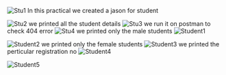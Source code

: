 ![Stu1](https://github.com/user-attachments/assets/0fd2d71c-7e21-4b6c-ada9-3e0fbcbe8368)
In this practical we created a jason for student

![Stu2](https://github.com/user-attachments/assets/a68abdca-edc4-4f4a-a07e-374c3a85f3fe)
we printed all the student details
![Stu3](https://github.com/user-attachments/assets/cd04011f-a337-4a8a-85ee-28a004d65ea3)
we run it on postman to check 404 error
![Stu4](https://github.com/user-attachments/assets/639e0735-4cac-4c07-8c00-1de08a189625)
we printed only the male students
![Student1](https://github.com/user-attachments/assets/3d36d2e7-8f42-4599-a90d-7f3d64b645ab)

![Student2](https://github.com/user-attachments/assets/5e24f0d8-0c0e-49bc-9476-a4d74a9e5bbf)
we printed only the female students
![Student3](https://github.com/user-attachments/assets/2fb00635-dd6d-4a6b-aef3-b335695e2eeb)
we printed the perticular registration no 
![Student4](https://github.com/user-attachments/assets/3c8a61c1-1cf7-4aa5-961e-85d81c7736bf)

![Student5](https://github.com/user-attachments/assets/b25c461c-9c3f-4f91-b203-f524a865709a)
